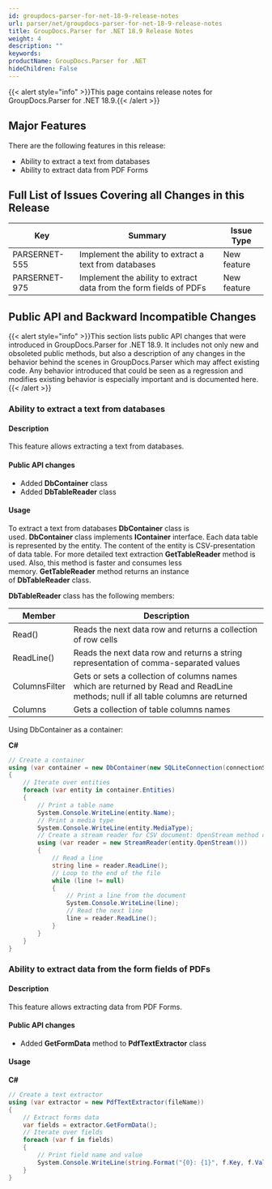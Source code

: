 ```yaml
---
id: groupdocs-parser-for-net-18-9-release-notes
url: parser/net/groupdocs-parser-for-net-18-9-release-notes
title: GroupDocs.Parser for .NET 18.9 Release Notes
weight: 4
description: ""
keywords: 
productName: GroupDocs.Parser for .NET
hideChildren: False
---
```

{{< alert style="info" >}}This page contains release notes for GroupDocs.Parser for .NET 18.9.{{< /alert >}}

## Major Features

There are the following features in this release:

*   Ability to extract a text from databases
*   Ability to extract data from PDF Forms

## Full List of Issues Covering all Changes in this Release

| Key | Summary | Issue Type |
| --- | --- | --- |
| PARSERNET-555 | Implement the ability to extract a text from databases | New feature |
| PARSERNET-975 | Implement the ability to extract data from the form fields of PDFs | New feature |

## Public API and Backward Incompatible Changes

{{< alert style="info" >}}This section lists public API changes that were introduced in GroupDocs.Parser for .NET 18.9. It includes not only new and obsoleted public methods, but also a description of any changes in the behavior behind the scenes in GroupDocs.Parser which may affect existing code. Any behavior introduced that could be seen as a regression and modifies existing behavior is especially important and is documented here.{{< /alert >}}

### Ability to extract a text from databases

#### Description

This feature allows extracting a text from databases.

#### Public API changes

*   Added **DbContainer** class
*   Added **DbTableReader** class

#### Usage

To extract a text from databases **DbContainer** class is used. **DbContainer** class implements **IContainer** interface. Each data table is represented by the entity. The content of the entity is CSV-presentation of data table. For more detailed text extraction **GetTableReader** method is used. Also, this method is faster and consumes less memory. **GetTableReader** method returns an instance of **DbTableReader** class.

**DbTableReader** class has the following members:

| Member | Description |
| --- | --- |
| Read() | Reads the next data row and returns a collection of row cells |
| ReadLine() | Reads the next data row and returns a string representation of comma-separated values |
| ColumnsFilter | Gets or sets a collection of columns names which are returned by Read and ReadLine methods; null if all table columns are returned |
| Columns | Gets a collection of table columns names |

Using DbContainer as a container:

**C#**

```csharp
// Create a container
using (var container = new DbContainer(new SQLiteConnection(connectionString)))
{
    // Iterate over entities 
    foreach (var entity in container.Entities)
    {
        // Print a table name
        System.Console.WriteLine(entity.Name);
        // Print a media type
        System.Console.WriteLine(entity.MediaType);
        // Create a stream reader for CSV document: OpenStream method converts a table to the CSV file and returns it as Stream
        using (var reader = new StreamReader(entity.OpenStream()))
        {
            // Read a line
            string line = reader.ReadLine();
            // Loop to the end of the file
            while (line != null)
            {
                // Print a line from the document
                System.Console.WriteLine(line);
                // Read the next line
                line = reader.ReadLine();
            }
        }
    }
}
```

### Ability to extract data from the form fields of PDFs

#### Description

This feature allows extracting data from PDF Forms.

#### Public API changes

*   Added **GetFormData** method to **PdfTextExtractor** class

#### Usage

**C#**

```csharp
// Create a text extractor
using (var extractor = new PdfTextExtractor(fileName))
{
    // Extract forms data
    var fields = extractor.GetFormData();
    // Iterate over fields
    foreach (var f in fields)
    {
        // Print field name and value
        System.Console.WriteLine(string.Format("{0}: {1}", f.Key, f.Value));
    }
}
```
